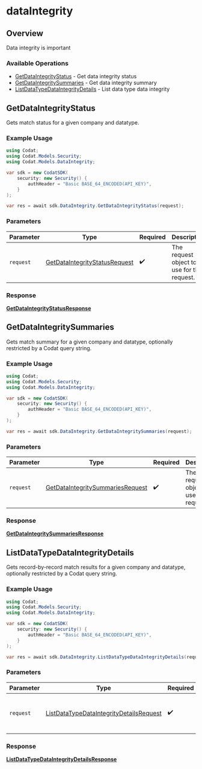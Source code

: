 # dataIntegrity

## Overview

Data integrity is important

### Available Operations

* [GetDataIntegrityStatus](#getdataintegritystatus) - Get data integrity status
* [GetDataIntegritySummaries](#getdataintegritysummaries) - Get data integrity summary
* [ListDataTypeDataIntegrityDetails](#listdatatypedataintegritydetails) - List data type data integrity

## GetDataIntegrityStatus

Gets match status for a given company and datatype.

### Example Usage

```csharp
using Codat;
using Codat.Models.Security;
using Codat.Models.DataIntegrity;

var sdk = new CodatSDK(
    security: new Security() {
        authHeader = "Basic BASE_64_ENCODED(API_KEY)",
    }
);

var res = await sdk.DataIntegrity.GetDataIntegrityStatus(request);
```

### Parameters

| Parameter                                                                                    | Type                                                                                         | Required                                                                                     | Description                                                                                  |
| -------------------------------------------------------------------------------------------- | -------------------------------------------------------------------------------------------- | -------------------------------------------------------------------------------------------- | -------------------------------------------------------------------------------------------- |
| `request`                                                                                    | [GetDataIntegrityStatusRequest](../../Models/DataIntegrity/GetDataIntegrityStatusRequest.md) | :heavy_check_mark:                                                                           | The request object to use for the request.                                                   |


### Response

**[GetDataIntegrityStatusResponse](../../Models/DataIntegrity/GetDataIntegrityStatusResponse.md)**


## GetDataIntegritySummaries

Gets match summary for a given company and datatype, optionally restricted by a Codat query string.

### Example Usage

```csharp
using Codat;
using Codat.Models.Security;
using Codat.Models.DataIntegrity;

var sdk = new CodatSDK(
    security: new Security() {
        authHeader = "Basic BASE_64_ENCODED(API_KEY)",
    }
);

var res = await sdk.DataIntegrity.GetDataIntegritySummaries(request);
```

### Parameters

| Parameter                                                                                          | Type                                                                                               | Required                                                                                           | Description                                                                                        |
| -------------------------------------------------------------------------------------------------- | -------------------------------------------------------------------------------------------------- | -------------------------------------------------------------------------------------------------- | -------------------------------------------------------------------------------------------------- |
| `request`                                                                                          | [GetDataIntegritySummariesRequest](../../Models/DataIntegrity/GetDataIntegritySummariesRequest.md) | :heavy_check_mark:                                                                                 | The request object to use for the request.                                                         |


### Response

**[GetDataIntegritySummariesResponse](../../Models/DataIntegrity/GetDataIntegritySummariesResponse.md)**


## ListDataTypeDataIntegrityDetails

Gets record-by-record match results for a given company and datatype, optionally restricted by a Codat query string.

### Example Usage

```csharp
using Codat;
using Codat.Models.Security;
using Codat.Models.DataIntegrity;

var sdk = new CodatSDK(
    security: new Security() {
        authHeader = "Basic BASE_64_ENCODED(API_KEY)",
    }
);

var res = await sdk.DataIntegrity.ListDataTypeDataIntegrityDetails(request);
```

### Parameters

| Parameter                                                                                                        | Type                                                                                                             | Required                                                                                                         | Description                                                                                                      |
| ---------------------------------------------------------------------------------------------------------------- | ---------------------------------------------------------------------------------------------------------------- | ---------------------------------------------------------------------------------------------------------------- | ---------------------------------------------------------------------------------------------------------------- |
| `request`                                                                                                        | [ListDataTypeDataIntegrityDetailsRequest](../../Models/DataIntegrity/ListDataTypeDataIntegrityDetailsRequest.md) | :heavy_check_mark:                                                                                               | The request object to use for the request.                                                                       |


### Response

**[ListDataTypeDataIntegrityDetailsResponse](../../Models/DataIntegrity/ListDataTypeDataIntegrityDetailsResponse.md)**

